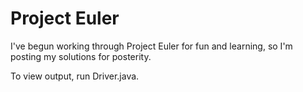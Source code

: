 # Project Euler

I've begun working through Project Euler for fun and learning, so I'm posting my solutions for posterity.

To view output, run Driver.java.
 
